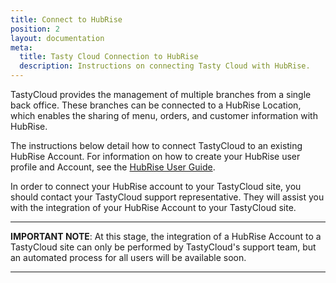 ```yaml
---
title: Connect to HubRise
position: 2
layout: documentation
meta:
  title: Tasty Cloud Connection to HubRise
  description: Instructions on connecting Tasty Cloud with HubRise.
---
```


TastyCloud provides the management of multiple branches from a single back office. These branches can be connected to a HubRise Location, which enables the sharing of menu, orders, and customer information with HubRise.

The instructions below detail how to connect TastyCloud to an existing HubRise Account.  For information on how to create your HubRise user profile and Account, see the [HubRise User Guide](https://www.hubrise.com/apps/hubrise/). 

In order to connect your HubRise account to your TastyCloud site, you should contact your TastyCloud support representative. They will assist you with the integration of your HubRise Account to your TastyCloud site.

---

**IMPORTANT NOTE**: At this stage, the integration of a HubRise Account to a TastyCloud site can only be performed by TastyCloud's support team, but an automated process for all users will be available soon.

---